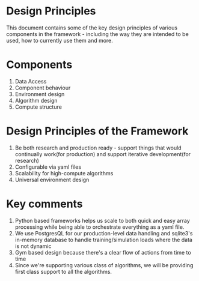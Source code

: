 # Design Principles

This document contains some of the key design principles of various components in the framework - including the way they are intended to be used, how to currently use them and more.

# Components

1. Data Access
2. Component behaviour
3. Environment design
4. Algorithm design
5. Compute structure

# Design Principles of the Framework

1. Be both research and production ready - support things that would continually work(for production) and support iterative development(for research)
2. Configurable via yaml files
3. Scalability for high-compute algorithms
4. Universal environment design

# Key comments

1. Python based frameworks helps us scale to both quick and easy array processing while being able to orchestrate everything as a yaml file.
2. We use PostgresQL for our production-level data handling and sqlite3's in-memory database to handle training/simulation loads where the data is not dynamic
3. Gym based design because there's a clear flow of actions from time to time
4. Since we're supporting various class of algorithms, we will be providing first class support to all the algorithms.

